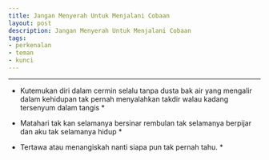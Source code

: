 ```yaml
---
title: Jangan Menyerah Untuk Menjalani Cobaan
layout: post
description: Jangan Menyerah Untuk Menjalani Cobaan
tags:
- perkenalan
- teman
- kunci
---
```


---
* Kutemukan diri dalam cermin
selalu tanpa dusta
bak air yang mengalir dalam kehidupan
tak pernah menyalahkan takdir
walau kadang tersenyum dalam tangis *

* Matahari tak kan selamanya bersinar
rembulan tak selamanya berpijar
dan aku tak selamanya hidup *

* Tertawa atau menangiskah nanti
siapa pun tak pernah tahu. *
